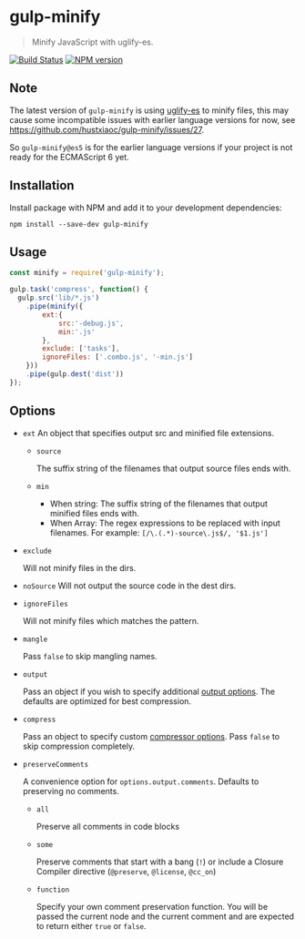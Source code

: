 # gulp-minify

> Minify JavaScript with uglify-es.

[![Build Status](https://travis-ci.org/hustxiaoc/gulp-minify.svg?branch=master)](https://travis-ci.org/hustxiaoc/gulp-minify)
[![NPM version](https://badge.fury.io/js/gulp-minify.svg)](http://badge.fury.io/js/gulp-minify)


## Note
The latest version of  `gulp-minify` is using [uglify-es](https://www.npmjs.com/package/uglify-es) to minify files, this may cause some incompatible issues with earlier language versions for now, see https://github.com/hustxiaoc/gulp-minify/issues/27.

So `gulp-minify@es5` is for the earlier language versions if your project is not ready for the ECMAScript 6 yet.

## Installation

Install package with NPM and add it to your development dependencies:

`npm install --save-dev gulp-minify`

## Usage

```javascript
const minify = require('gulp-minify');

gulp.task('compress', function() {
  gulp.src('lib/*.js')
    .pipe(minify({
        ext:{
            src:'-debug.js',
            min:'.js'
        },
        exclude: ['tasks'],
        ignoreFiles: ['.combo.js', '-min.js']
    }))
    .pipe(gulp.dest('dist'))
});
```

## Options
- `ext`
    An object that specifies output src and minified file extensions.

	- `source`

		The suffix string of the filenames that output source files ends with.

	- `min`

		- When string:	The suffix string of the filenames that output minified files ends with.
		- When Array:	The regex expressions to be replaced with input filenames. For example: `[/\.(.*)-source\.js$/, '$1.js']`

- `exclude`

    Will not minify files in the dirs.

- `noSource`
    Will not output the source code in the dest dirs.    

- `ignoreFiles`

    Will not minify files which matches the pattern.

- `mangle`

	Pass `false` to skip mangling names.

- `output`

	Pass an object if you wish to specify additional [output
	options](http://lisperator.net/uglifyjs/codegen). The defaults are
	optimized for best compression.

- `compress`

	Pass an object to specify custom [compressor
	options](http://lisperator.net/uglifyjs/compress). Pass `false` to skip
	compression completely.

- `preserveComments`

	A convenience option for `options.output.comments`. Defaults to preserving no
	comments.

	- `all`

		Preserve all comments in code blocks

	- `some`

		Preserve comments that start with a bang (`!`) or include a Closure
		Compiler directive (`@preserve`, `@license`, `@cc_on`)

	- `function`

		Specify your own comment preservation function. You will be passed the
		current node and the current comment and are expected to return either
		`true` or `false`.
